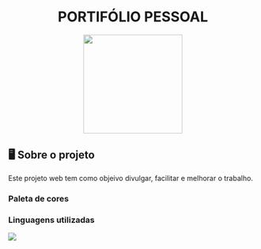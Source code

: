 <h1 align="center">PORTIFÓLIO PESSOAL</h1>
<div align="center">
<img src="https://github.com/user-attachments/assets/bc456b03-d0c3-48d4-b52b-e037f0a6da9a" width="200px">
</div>
<h2>🖥️ Sobre o projeto</h2>
<p>Este projeto web tem como objeivo divulgar, facilitar e melhorar o trabalho.</p>
<h3>Paleta de cores</h3>
<h3>Linguagens utilizadas</h3>
  <a href="https://skillicons.dev">
    <img src="https://skillicons.dev/icons?i=html,css,php" />
  </a>

